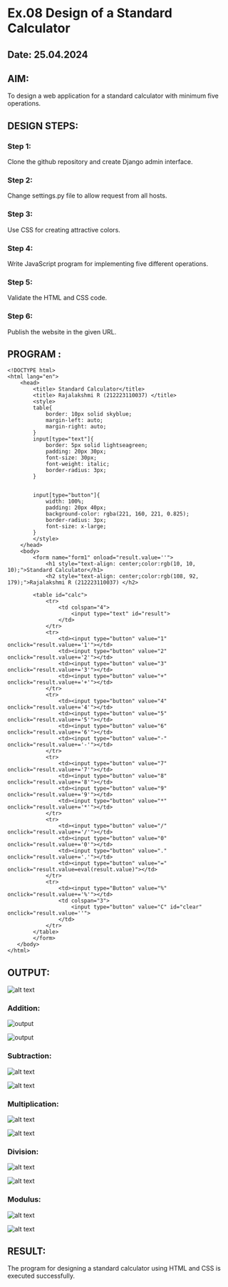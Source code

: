 # Ex.08 Design of a Standard Calculator
## Date: 25.04.2024

## AIM:
To design a web application for a standard calculator with minimum five operations.

## DESIGN STEPS:
### Step 1:
Clone the github repository and create Django admin interface.

### Step 2:
Change settings.py file to allow request from all hosts.

### Step 3:
Use CSS for creating attractive colors.

### Step 4:
Write JavaScript program for implementing five different operations.

### Step 5:
Validate the HTML and CSS code.

### Step 6:
Publish the website in the given URL.

## PROGRAM :
```
<!DOCTYPE html>
<html lang="en">
    <head>
        <title> Standard Calculator</title>
        <title> Rajalakshmi R (212223110037) </title>
        <style>
        table{
            border: 10px solid skyblue;
            margin-left: auto;
            margin-right: auto;
        }
        input[type="text"]{
            border: 5px solid lightseagreen;
            padding: 20px 30px;
            font-size: 30px;
            font-weight: italic;
            border-radius: 3px;
        }


        input[type="button"]{
            width: 100%;
            padding: 20px 40px;
            background-color: rgba(221, 160, 221, 0.825);
            border-radius: 3px;
            font-size: x-large;
        }
        </style>
    </head>
    <body>
        <form name="form1" onload="result.value=''">
            <h1 style="text-align: center;color:rgb(10, 10, 10);">Standard Calculator</h1>
            <h2 style="text-align: center;color:rgb(108, 92, 179);">Rajalakshmi R (212223110037) </h2>

        <table id="calc">
            <tr>
                <td colspan="4">
                    <input type="text" id="result">
                </td>
            </tr>
            <tr>
                <td><input type="button" value="1" onclick="result.value+='1'"></td>
                <td><input type="button" value="2" onclick="result.value+='2'"></td>
                <td><input type="button" value="3" onclick="result.value+='3'"></td>
                <td><input type="button" value="+" onclick="result.value+='+'"></td>
            </tr>
            <tr>
                <td><input type="button" value="4" onclick="result.value+='4'"></td>
                <td><input type="button" value="5" onclick="result.value+='5'"></td>
                <td><input type="button" value="6" onclick="result.value+='6'"></td>
                <td><input type="button" value="-" onclick="result.value+='-'"></td>
            </tr>
            <tr>
                <td><input type="button" value="7" onclick="result.value+='7'"></td>
                <td><input type="button" value="8" onclick="result.value+='8'"></td>
                <td><input type="button" value="9" onclick="result.value+='9'"></td>
                <td><input type="button" value="*" onclick="result.value+='*'"></td>
            </tr>
            <tr>
                <td><input type="button" value="/" onclick="result.value+='/'"></td>
                <td><input type="button" value="0" onclick="result.value+='0'"></td>
                <td><input type="button" value="." onclick="result.value+='.'"></td>
                <td><input type="button" value="=" onclick="result.value=eval(result.value)"></td>
            </tr>
            <tr>
                <td><input type="Button" value="%" onclick="result.value+='%'"></td>
                <td colspan="3">
                    <input type="button" value="C" id="clear" onclick="result.value=''">
                </td>
            </tr>
        </table>
        </form>
   </body>
</html>
```

## OUTPUT:

![alt text](output.png)

### Addition:
![output](output1.png)

![output](output2.png)

### Subtraction:
![alt text](subtra.png)

![alt text](subtans.png)

### Multiplication:
![alt text](mul.png)

![alt text](muloutput.png)

### Division:
![alt text](div1.png)

![alt text](<div output.png>)

### Modulus:
![alt text](modulus.png)

![alt text](modulusout.png)


## RESULT:
The program for designing a standard calculator using HTML and CSS is executed successfully.